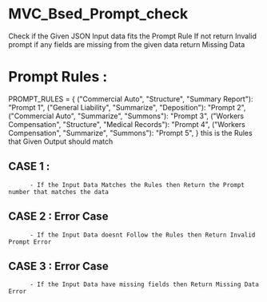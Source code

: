 # MVC_Bsed_Prompt_check
Check if the Given JSON Input data fits the Prompt Rule If not return Invalid prompt if any fields are missing from the given data return Missing Data

# Prompt Rules :
PROMPT_RULES = {
    ("Commercial Auto", "Structure", "Summary Report"): "Prompt 1",
    ("General Liability", "Summarize", "Deposition"): "Prompt 2",
    ("Commercial Auto", "Summarize", "Summons"): "Prompt 3",
    ("Workers Compensation", "Structure", "Medical Records"): "Prompt 4",
    ("Workers Compensation", "Summarize", "Summons"): "Prompt 5",
}
this is the Rules that Given Output should match 

## CASE 1 :
          - If the Input Data Matches the Rules then Return the Prompt number that matches the data
## CASE 2 : Error Case
          - If the Input Data doesnt Follow the Rules then Return Invalid Prompt Error
## CASE 3 : Error Case
          - If the Input Data have missing fields then Return Missing Data Error

